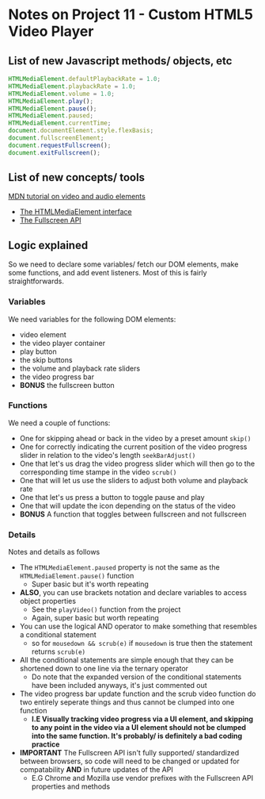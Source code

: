 # Notes on Project 11 - Custom HTML5 Video Player

## List of new Javascript methods/ objects, etc
```javascript
HTMLMediaElement.defaultPlaybackRate = 1.0;
HTMLMediaElement.playbackRate = 1.0;
HTMLMediaElement.volume = 1.0;
HTMLMediaElement.play();
HTMLMediaElement.pause();
HTMLMediaElement.paused;
HTMLMediaElement.currentTime;
document.documentElement.style.flexBasis;
document.fullscreenElement;
document.requestFullscreen();
document.exitFullscreen();
```

## List of new concepts/ tools

[MDN tutorial on video and audio elements](https://developer.mozilla.org/en-US/docs/Web/API/HTMLMediaElement)

- [The HTMLMediaElement interface](https://developer.mozilla.org/en-US/docs/Web/API/HTMLMediaElement)
- [The Fullscreen API](https://developer.mozilla.org/en-US/docs/Web/API/Fullscreen_API)

## Logic explained

So we need to declare some variables/ fetch our DOM elements, make some functions, and add event listeners. Most of this is fairly straightforwards. 

### Variables

We need variables for the following DOM elements:
- video element
- the video player container
- play button
- the skip buttons
- the volume and playback rate sliders
- the video progress bar
- **BONUS** the fullscreen button

### Functions

We need a couple of functions:
- One for skipping ahead or back in the video by a preset amount `skip()`
- One for correctly indicating the current position of the video progress slider in relation to the video's length `seekBarAdjust()`
- One that let's us drag the video progress slider which will then go to the corresponding time stampe in the video `scrub()`
- One that will let us use the sliders to adjust both volume and playback rate
- One that let's us press a button to toggle pause and play
- One that will update the icon depending on the status of the video
- **BONUS** A function that toggles between fullscreen and not fullscreen

### Details

Notes and details as follows
- The `HTMLMediaElement.paused` property is not the same as the `HTMLMediaElement.pause()` function
    - Super basic but it's worth repeating
- **ALSO**, you can use brackets notation and declare variables to access object properties
    - See the `playVideo()` function from the project
    - Again, super basic but worth repeating
- You can use the logical AND operator to make something that resembles a conditional statement
    - so for `mousedown && scrub(e)` if `mousedown` is true then the statement returns `scrub(e)`
- All the conditional statements are simple enough that they can be shortened down to one line via the ternary operator
    - Do note that the expanded version of the conditional statements have been included anyways, it's just commented out
- The video progress bar update function and the scrub video function do two entirely seperate things and thus cannot be clumped into one function
    - **I.E Visually tracking video progress via a UI element, and skipping to any point in the video via a UI element should not be clumped into the same function. It's probably/ is definitely a bad coding practice**
- **IMPORTANT** The Fullscreen API isn't fully supported/ standardized between browsers, so code will need to be changed or updated for compatability **AND** in future updates of the API
    - E.G Chrome and Mozilla use vendor prefixes with the Fullscreen API properties and methods

